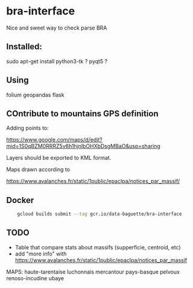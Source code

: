 # bra-interface
Nice and sweet way to check parse BRA


## Installed:

sudo apt-get install python3-tk
? pyqt5 ?

## Using

folium
geopandas
flask

## COntribute to  mountains GPS definition

Adding points to:

<https://www.google.com/maps/d/edit?mid=1S0qBZM0RRRZ5v6h1hjnlbOHXbDsgMBaO&usp=sharing>

Layers should be exported to KML format.

Maps drawn according to 

<https://www.avalanches.fr/static/1public/epaclpa/notices_par_massif/>

## Docker

```bash
    gcloud builds submit --tag gcr.io/data-baguette/bra-interface
```

## TODO

- Table that compare stats about massifs (supperficie, centroid, etc)
- add "more info" with <https://www.avalanches.fr/static/1public/epaclpa/notices_par_massif>

MAPS:
haute-tarentaise
luchonnais
mercantour
pays-basque
pelvoux
renoso-incudine
ubaye

